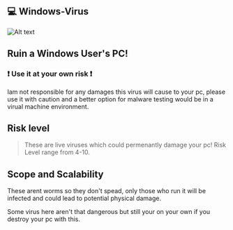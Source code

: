 ## 💻 Windows-Virus
![Alt text](https://blog.malwarebytes.com/wp-content/uploads/2014/11/scams.png)
## Ruin a Windows User's PC!

### ❗ Use it at your own risk ❗
Iam not responsible for any damages this virus will cause to your pc, please use it
with caution and a better option for malware testing would be in a virual machine environment.

## Risk level
> These are live viruses which could permenantly damage your pc!
> Risk Level range from 4-10.

## Scope and Scalability
These arent worms so they don't spead, only those who run it will be infected and
could lead to potential physical damage.

Some virus here aren't that dangerous but still your on your own if you 
destroy your pc with this.
